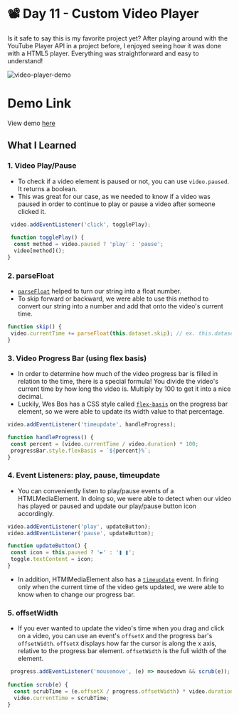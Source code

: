 # 📽️ Day 11 - Custom Video Player

Is it safe to say this is my favorite project yet? After playing around with the YouTube Player API in a project before, I enjoyed seeing how it was done with a HTML5 player. Everything was straightforward and easy to understand! 

![video-player-demo](https://i.ibb.co/601C5cq/Screen-Shot-2021-04-27-at-6-45-45-PM.png)

# Demo Link
View demo [here](https://sandaiiyahh.github.io/JavaScript30/11-Custom%20Video%20Player/index.html)

## What I Learned

### 1. Video Play/Pause
 - To check if a video element is paused or not, you can use `video.paused`. It returns a boolean.
 - This was great for our case, as we needed to know if a video was paused in order to continue to play or pause a video after someone clicked it.

```javascript
 video.addEventListener('click', togglePlay); 
 
 function togglePlay() {
  const method = video.paused ? 'play' : 'pause';
  video[method]();
}

 ```
 

### 2. parseFloat
 - [`parseFloat`](https://developer.mozilla.org/en-US/docs/Web/JavaScript/Reference/Global_Objects/parseFloat) helped to turn our string into a float number. 
 - To skip forward or backward, we were able to use this method to convert our string into a number and add that onto the video's current time.  

 ```javascript
function skip() {
  video.currentTime += parseFloat(this.dataset.skip); // ex. this.dataset.skip = "25"
}

 ```
 
### 3. Video Progress Bar (using flex basis)
  - In order to determine how much of the video progress bar is filled in relation to the time, there is a special formula! You divide the video's current time by how long the video is. Multiply by 100 to get it into a nice decimal. 
  - Luckily, Wes Bos has a CSS style called [`flex-basis`](https://developer.mozilla.org/en-US/docs/Web/CSS/flex-basis) on the progress bar element, so we were able to update its width value to that percentage.
  
 ```javascript
 video.addEventListener('timeupdate', handleProgress);
 
 function handleProgress() {
  const percent = (video.currentTime / video.duration) * 100;
  progressBar.style.flexBasis = `${percent}%`;
}

 ```
 
### 4. Event Listeners: play, pause, timeupdate
 - You can conveniently listen to play/pause events of a HTMLMediaElement. In doing so, we were able to detect when our video has played or paused and update our play/pause button icon accordingly.
 
  ```javascript
 video.addEventListener('play', updateButton);
 video.addEventListener('pause', updateButton);
 
 function updateButton() {
   const icon = this.paused ? '►' : '❚ ❚';
   toggle.textContent = icon;
}

 ```
- In addition, HTMlMediaElement also has a [`timeupdate`](https://developer.mozilla.org/en-US/docs/Web/API/HTMLMediaElement/timeupdate_event) event. In firing only when the current time of the video gets updated, we were able to know when to change our progress bar.


### 5. offsetWidth
 - If you ever wanted to update the video's time when you drag and click on a video, you can use an event's `offsetX` and the progress bar's `offsetWidth`. `offsetX` displays how far the cursor is along the x axis, relative to the progress bar element. `offsetWidth` is the full width of the element.

```javascript
 progress.addEventListener('mousemove', (e) => mousedown && scrub(e));
 
function scrub(e) {
  const scrubTime = (e.offsetX / progress.offsetWidth) * video.duration;
  video.currentTime = scrubTime;
}

 ```
 
 
